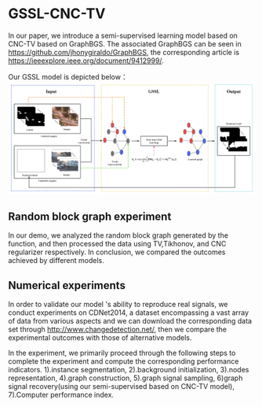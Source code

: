 # GSSL-CNC-TV
In our paper, we introduce a semi-supervised learning model based on CNC-TV based on GraphBGS.
The associated GraphBGS can be seen in <https://github.com/jhonygiraldo/GraphBGS>, the corresponding article is <https://ieeexplore.ieee.org/document/9412999/>.

Our GSSL model is depicted below：
![./GraphBGS-GSSL-CNC-TV/doc/fig4.png](./GraphBGS-GSSL-CNC-TV/doc/fig4.png)


## Random block graph experiment
In our demo, we analyzed the random block graph generated by the function, and then processed the data using TV,Tikhonov, and CNC regularizer respectively. In conclusion, we compared the outcomes achieved by different models.

## Numerical experiments
In order to validate our model 's ability to reproduce real signals, we conduct experiments on CDNet2014, a dataset encompassing a vast array of data from various aspects and we can download the corresponding data set through <http://www.changedetection.net/>, then we  compare the experimental outcomes with those of alternative models.


In the experiment, we primarily proceed through the following steps to complete the experiment and compute the corresponding performance indicators.
1).instance segmentation, 2).background initialization, 3).nodes representation, 4).graph construction, 5).graph signal sampling, 6)graph signal recovery(using our semi-supervised based on CNC-TV model), 7).Computer performance index. 

